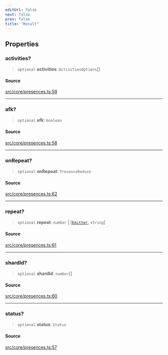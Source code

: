 ```yaml
---
editUrl: false
next: false
prev: false
title: "Result"
---
```


## Properties

### activities?

> `optional` **activities**: `ActivitiesOptions`[]

#### Source

[src/core/presences.ts:59](https://github.com/sern-handler/handler/blob/513ac8edf4d89ef8d6a1ed18ea3d08f31adf7ddb/src/core/presences.ts#L59)

***

### afk?

> `optional` **afk**: `boolean`

#### Source

[src/core/presences.ts:58](https://github.com/sern-handler/handler/blob/513ac8edf4d89ef8d6a1ed18ea3d08f31adf7ddb/src/core/presences.ts#L58)

***

### onRepeat?

> `optional` **onRepeat**: `PresenceReduce`

#### Source

[src/core/presences.ts:62](https://github.com/sern-handler/handler/blob/513ac8edf4d89ef8d6a1ed18ea3d08f31adf7ddb/src/core/presences.ts#L62)

***

### repeat?

> `optional` **repeat**: `number` \| [[`Emitter`](/v4/api/interfaces/emitter/), `string`]

#### Source

[src/core/presences.ts:61](https://github.com/sern-handler/handler/blob/513ac8edf4d89ef8d6a1ed18ea3d08f31adf7ddb/src/core/presences.ts#L61)

***

### shardId?

> `optional` **shardId**: `number`[]

#### Source

[src/core/presences.ts:60](https://github.com/sern-handler/handler/blob/513ac8edf4d89ef8d6a1ed18ea3d08f31adf7ddb/src/core/presences.ts#L60)

***

### status?

> `optional` **status**: `Status`

#### Source

[src/core/presences.ts:57](https://github.com/sern-handler/handler/blob/513ac8edf4d89ef8d6a1ed18ea3d08f31adf7ddb/src/core/presences.ts#L57)

